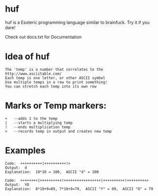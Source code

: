 # huf
huf is a Esoteric programming language similar to brainfuck. Try it if you dare!

Check out docs.txt for Documentation
  
# Idea of huf
    The 'temp' is a number that correlates to the http://www.asciitable.com/
    Each temp is one letter, or other ASCII symbol
    Use multiple temps in a row to print something!
    You can stretch each temp into its own row

# Marks or Temp markers:
    +   --adds 1 to the temp
    |   --starts a multiplying temp
    !   --ends multiplication temp
    >   --records temp in output and creates new temp

# Examples
    Code:  ++++++++++|++++++++++!>
    Output:  d
    Explanation:  10*10 = 100,  ASCII "d" = 100

    Code:  ++++++++|++++++++++!+++++++++>+++++++|++++++++++!+++++++++>
    Output:  YO
    Explanation:  8*10+9=89, 7*10+9=79,  ASCII "Y" = 89,  ASCII "O" = 79

